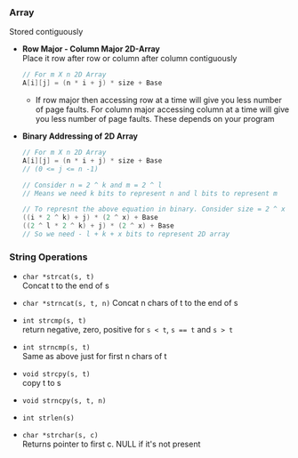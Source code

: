 ### Array  
Stored contiguously  
- **Row Major - Column Major 2D-Array**  
  Place it row after row or column after column contiguously
  ```c
  // For m X n 2D Array
  A[i][j] = (n * i + j) * size + Base
  ```
  
  - If row major then accessing row at a time will give you less number of page faults.
    For column major accessing column at a time will give you less number of page faults.
    These depends on your program  

- **Binary Addressing of 2D Array**  
  ```c
  // For m X n 2D Array
  A[i][j] = (n * i + j) * size + Base
  // (0 <= j <= n -1)
  
  // Consider n = 2 ^ k and m = 2 ^ l
  // Means we need k bits to represent n and l bits to represent m

  // To represnt the above equation in binary. Consider size = 2 ^ x
  ((i * 2 ^ k) + j) * (2 ^ x) + Base
  ((2 ^ l * 2 ^ k) + j) * (2 ^ x) + Base
  // So we need - l + k + x bits to represent 2D array
  ```
### String Operations  
- `char *strcat(s, t)`  
   Concat t to the end of s

- `char *strncat(s, t, n)`
  Concat n chars of t to the end of s

- `int strcmp(s, t)`  
  return negative, zero, positive for `s < t`, `s == t` and `s > t`

- `int strncmp(s, t)`  
  Same as above just for first n chars of t

- `void strcpy(s, t)`  
  copy t to s

- `void strncpy(s, t, n)`  
- `int strlen(s)`  
- `char *strchar(s, c)`  
  Returns pointer to first c. NULL if it's not present
